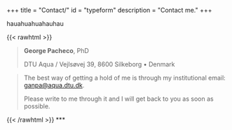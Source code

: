 +++
title = "Contact/"
id = "typeform"
description = "Contact me."
+++

hauahuahuahauhau

{{< rawhtml >}}
<blockquote>
<b>George Pacheco</b>, PhD </p>
DTU Aqua / Vejlsøvej 39, 8600 Silkeborg • Denmark </p>
</blockquote>
</p>

<blockquote>
The best way of getting a hold of me is through my institutional email: <a href = "mailto: ganpa@aqua.dtu.dk" target="_blank">ganpa@aqua.dtu.dk</a>. </p>
Please write to me through it and I will get back to you as soon as possible.
</blockquote>
{{< /rawhtml >}}
***

